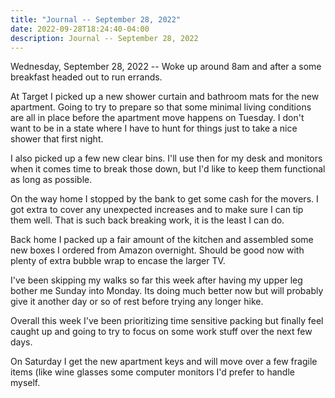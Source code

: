```yaml
---
title: "Journal -- September 28, 2022"
date: 2022-09-28T18:24:40-04:00
description: Journal -- September 28, 2022
---
```


Wednesday, September 28, 2022 -- Woke up around 8am and after a some breakfast headed out to run errands.

At Target I picked up a new shower curtain and bathroom mats for the new apartment. Going to try to prepare so that some minimal living conditions are all in place before the apartment move happens on Tuesday. I don't want to be in a state where I have to hunt for things just to take a nice shower that first night.

I also picked up a few new clear bins. I'll use then for my desk and monitors when it comes time to break those down, but I'd like to keep them functional as long as possible.

On the way home I stopped by the bank to get some cash for the movers. I got extra to cover any unexpected increases and to make sure I can tip them well. That is such back breaking work, it is the least I can do.

Back home I packed up a fair amount of the kitchen and assembled some new boxes I ordered from Amazon overnight. Should be good now with plenty of extra bubble wrap to encase the larger TV.

I've been skipping my walks so far this week after having my upper leg bother me Sunday into Monday. Its doing much better now but will probably give it another day or so of rest before trying any longer hike.

Overall this week I've been prioritizing time sensitive packing but finally feel caught up and going to try to focus on some work stuff over the next few days.

On Saturday I get the new apartment keys and will move over a few fragile items (like wine glasses some computer monitors I'd prefer to handle myself.
